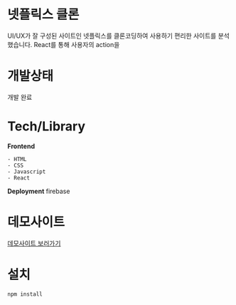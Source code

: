 # 넷플릭스 클론

UI/UX가 잘 구성된 사이트인 넷플릭스를 클론코딩하여 사용하기 편리한 사이트를 분석했습니다.
React를 통해 사용자의 action을 

# 개발상태
개발 완료

# Tech/Library
**Frontend**

```
- HTML
- CSS
- Javascript
- React
```
**Deployment**
firebase

# 데모사이트
[데모사이트 보러가기](https://netflix-clone-b0f00.web.app/)

# 설치

```
npm install
```







